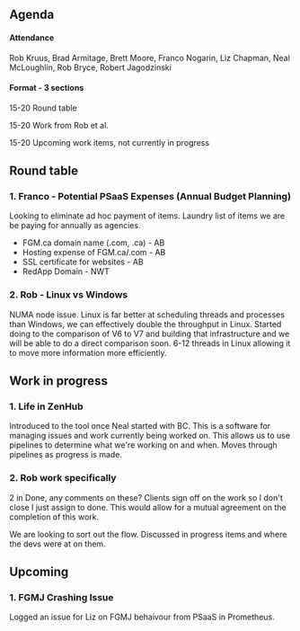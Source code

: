 ## Agenda

#### Attendance
Rob Kruus, Brad Armitage, Brett Moore, Franco Nogarin, Liz Chapman, Neal McLoughlin, Rob Bryce, Robert Jagodzinski

#### Format - 3 sections 
15-20 Round table

15-20 Work from Rob et al.

15-20 Upcoming work items, not currently in progress

## Round table

### 1. Franco - Potential PSaaS Expenses (Annual Budget Planning)

Looking to eliminate ad hoc payment of items. Laundry list of items we are be paying for annually as agencies.

- FGM.ca domain name (.com, .ca) - AB
- Hosting expense of FGM.ca/.com - AB
- SSL certificate for websites - AB
- RedApp Domain - NWT

### 2. Rob - Linux vs Windows

NUMA node issue. Linux is far better at scheduling threads and processes than Windows, we can effectively double the throughput in Linux. Started doing to the comparison of V6 to V7 and building that infrastructure and we will be able to do a direct comparison soon. 6-12 threads in Linux allowing it to move more information more efficiently.

## Work in progress

### 1. Life in ZenHub

Introduced to the tool once Neal started with BC. This is a software for managing issues and work currently being worked on. This allows us to use pipelines to determine what we're working on and when. Moves through pipelines as progress is made.

### 2. Rob work specifically

2 in Done, any comments on these? Clients sign off on the work so I don't close I just assign to done. This would allow for a mutual agreement on the completion of this work. 

We are looking to sort out the flow. Discussed in progress items and where the devs were at on them.

## Upcoming

### 1. FGMJ Crashing Issue

Logged an issue for Liz on FGMJ behaivour from PSaaS in Prometheus.